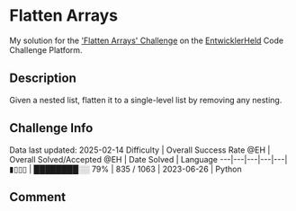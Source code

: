 # Flatten Arrays

My solution for the ['Flatten Arrays' Challenge](https://platform.entwicklerheld.de/challenge/flatten-arrays?technology=Python) on the [EntwicklerHeld](https://platform.entwicklerheld.de/) Code Challenge Platform.

## Description
Given a nested list, flatten it to a single-level list by removing any nesting.

## Challenge Info
Data last updated: 2025-02-14
Difficulty | Overall Success Rate @EH | Overall Solved/Accepted @EH | Date Solved | Language
---|---|---|---|---|
▮▯▯▯ | ████████░░ 79% | 835 / 1063 | 2023-06-26 | Python

## Comment
